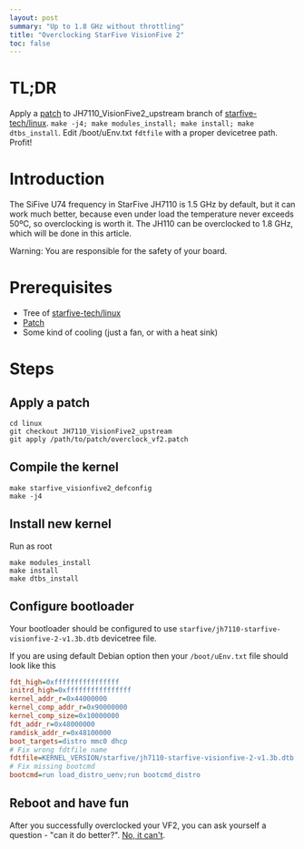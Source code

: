 ```yaml
---
layout: post
summary: "Up to 1.8 GHz without throttling"
title: "Overclocking StarFive VisionFive 2"
toc: false
---
```


# TL;DR

Apply a [patch](/posts_media/2023-10-21-overclocking-starfive-vf2/overclock_vf2.patch) to JH7110_VisionFive2_upstream branch of [starfive-tech/linux](https://github.com/starfive-tech/linux). `make -j4; make modules_install; make install; make dtbs_install`. Edit /boot/uEnv.txt `fdtfile` with a proper devicetree path. Profit!

# Introduction

The SiFive U74 frequency in StarFive JH7110 is 1.5 GHz by default, but it can work much better, because even under load the temperature never exceeds 50ºC, so overclocking is worth it. The JH110 can be overclocked to 1.8 GHz, which will be done in this article.

Warning: You are responsible for the safety of your board.

# Prerequisites

- Tree of [starfive-tech/linux](https://github.com/starfive-tech/linux)
- [Patch](/posts_media/2023-10-21-overclocking-starfive-vf2/overclock_vf2.patch)
- Some kind of cooling (just a fan, or with a heat sink)

# Steps

## Apply a patch

```shell
cd linux
git checkout JH7110_VisionFive2_upstream
git apply /path/to/patch/overclock_vf2.patch
```

## Compile the kernel

```shell
make starfive_visionfive2_defconfig
make -j4
```

## Install new kernel

Run as root

```shell
make modules_install
make install
make dtbs_install
```

## Configure bootloader

Your bootloader should be configured to use `starfive/jh7110-starfive-visionfive-2-v1.3b.dtb` devicetree file.

If you are using default Debian option then your `/boot/uEnv.txt` file should look like this

```ini
fdt_high=0xffffffffffffffff
initrd_high=0xffffffffffffffff
kernel_addr_r=0x44000000
kernel_comp_addr_r=0x90000000
kernel_comp_size=0x10000000
fdt_addr_r=0x48000000
ramdisk_addr_r=0x48100000
boot_targets=distro mmc0 dhcp
# Fix wrong fdtfile name
fdtfile=KERNEL_VERSION/starfive/jh7110-starfive-visionfive-2-v1.3b.dtb
# Fix missing bootcmd
bootcmd=run load_distro_uenv;run bootcmd_distro
```

## Reboot and have fun

After you successfully overclocked your VF2, you can ask yourself a question - "can it do better?". [No, it can't](http://forum.rvspace.org/t/how-do-you-overclock-the-vf2/2920/5).